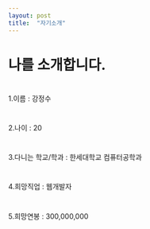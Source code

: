 ```yaml
---
layout: post
title:  "자기소개"
---
```


# 나를 소개합니다.
# 
1.이름 : 강정수
# 
2.나이 : 20
#
3.다니는 학교/학과 : 한세대학교 컴퓨터공학과
#
4.희망직업 : 웹개발자
#
5.희망연봉 : 300,000,000
